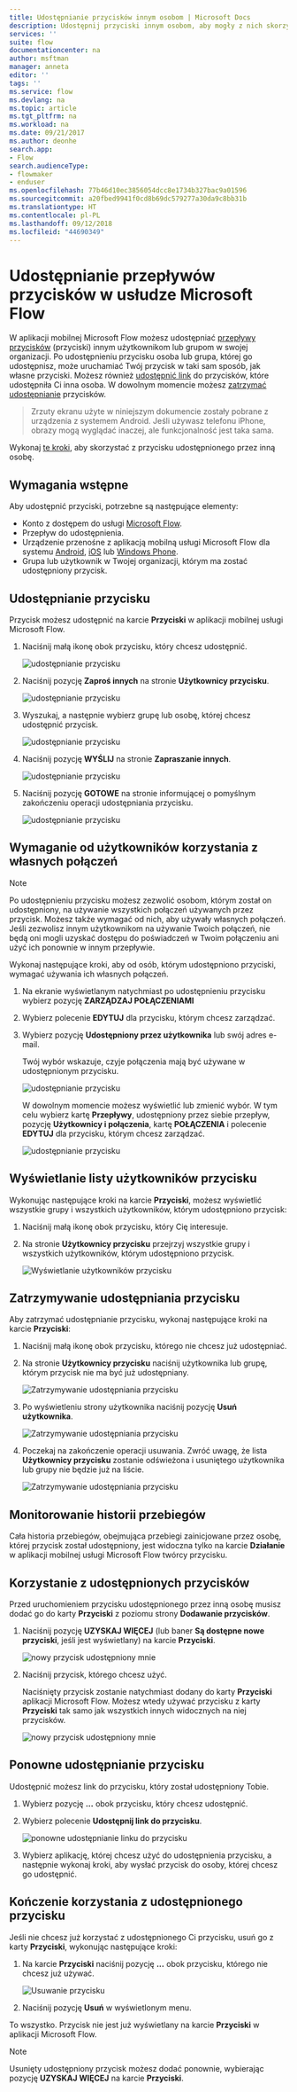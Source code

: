 ```yaml
---
title: Udostępnianie przycisków innym osobom | Microsoft Docs
description: Udostępnij przyciski innym osobom, aby mogły z nich skorzystać i oszczędzić czas.
services: ''
suite: flow
documentationcenter: na
author: msftman
manager: anneta
editor: ''
tags: ''
ms.service: flow
ms.devlang: na
ms.topic: article
ms.tgt_pltfrm: na
ms.workload: na
ms.date: 09/21/2017
ms.author: deonhe
search.app:
- Flow
search.audienceType:
- flowmaker
- enduser
ms.openlocfilehash: 77b46d10ec3856054dcc8e1734b327bac9a01596
ms.sourcegitcommit: a20fbed9941f0cd8b69dc579277a30da9c8bb31b
ms.translationtype: HT
ms.contentlocale: pl-PL
ms.lasthandoff: 09/12/2018
ms.locfileid: "44690349"
---
```

# <a name="share-button-flows-in-microsoft-flow"></a>Udostępnianie przepływów przycisków w usłudze Microsoft Flow
W aplikacji mobilnej Microsoft Flow możesz udostępniać [przepływy przycisków](introduction-to-button-flows.md) (przyciski) innym użytkownikom lub grupom w swojej organizacji. Po udostępnieniu przycisku osoba lub grupa, której go udostępnisz, może uruchamiać Twój przycisk w taki sam sposób, jak własne przyciski. Możesz również [udostępnić link](share-buttons.md#re-share-a-button) do przycisków, które udostępniła Ci inna osoba. W dowolnym momencie możesz [zatrzymać udostępnianie](share-buttons.md#stop-sharing-a-button) przycisków.

> Zrzuty ekranu użyte w niniejszym dokumencie zostały pobrane z urządzenia z systemem Android. Jeśli używasz telefonu iPhone, obrazy mogą wyglądać inaczej, ale funkcjonalność jest taka sama.
> 
> 

Wykonaj [te kroki](share-buttons.md#use-shared-buttons), aby skorzystać z przycisku udostępnionego przez inną osobę.

## <a name="prerequisites"></a>Wymagania wstępne
Aby udostępnić przyciski, potrzebne są następujące elementy:

* Konto z dostępem do usługi [Microsoft Flow](https://flow.microsoft.com).
* Przepływ do udostępnienia.
* Urządzenie przenośne z aplikacją mobilną usługi Microsoft Flow dla systemu [Android](https://aka.ms/flowmobiledocsandroid), [iOS](https://aka.ms/flowmobiledocsios) lub [Windows Phone](https://aka.ms/flowmobilewindows).
* Grupa lub użytkownik w Twojej organizacji, którym ma zostać udostępniony przycisk.

## <a name="share-a-button"></a>Udostępnianie przycisku
Przycisk możesz udostępnić na karcie **Przyciski** w aplikacji mobilnej usługi Microsoft Flow.

1. Naciśnij małą ikonę obok przycisku, który chcesz udostępnić.
   
    ![udostępnianie przycisku](./media/share-buttons/share-button-flows-buttons-tab.png)
2. Naciśnij pozycję **Zaproś innych** na stronie **Użytkownicy przycisku**.
   
    ![udostępnianie przycisku](./media/share-buttons/share-button-flows-button-users.png)
3. Wyszukaj, a następnie wybierz grupę lub osobę, której chcesz udostępnić przycisk.
   
    ![udostępnianie przycisku](./media/share-buttons/share-button-flows-invite-others-select.png)
4. Naciśnij pozycję **WYŚLIJ** na stronie **Zapraszanie innych**.
   
    ![udostępnianie przycisku](./media/share-buttons/share-button-flows-invite-others-send.png)
5. Naciśnij pozycję **GOTOWE** na stronie informującej o pomyślnym zakończeniu operacji udostępniania przycisku.
   
    ![udostępnianie przycisku](./media/share-buttons/share-button-flows-invite-others-done.png)

## <a name="require-users-to-use-their-own-connections"></a>Wymaganie od użytkowników korzystania z własnych połączeń
> [!NOTE]
> Po udostępnieniu przycisku możesz zezwolić osobom, którym został on udostępniony, na używanie wszystkich połączeń używanych przez przycisk. Możesz także wymagać od nich, aby używały własnych połączeń. Jeśli zezwolisz innym użytkownikom na używanie Twoich połączeń, nie będą oni mogli uzyskać dostępu do poświadczeń w Twoim połączeniu ani użyć ich ponownie w innym przepływie.
> 
> 

Wykonaj następujące kroki, aby od osób, którym udostępniono przyciski, wymagać używania ich własnych połączeń.

1. Na ekranie wyświetlanym natychmiast po udostępnieniu przycisku wybierz pozycję **ZARZĄDZAJ POŁĄCZENIAMI**
2. Wybierz polecenie **EDYTUJ** dla przycisku, którym chcesz zarządzać.
3. Wybierz pozycję **Udostępniony przez użytkownika** lub swój adres e-mail.
   
    Twój wybór wskazuje, czyje połączenia mają być używane w udostępnionym przycisku.
   
    ![udostępnianie przycisku](./media/share-buttons/share-button-select-connection-provided-by-user.png)
   
    W dowolnym momencie możesz wyświetlić lub zmienić wybór. W tym celu wybierz kartę **Przepływy**, udostępniony przez siebie przepływ, pozycję **Użytkownicy i połączenia**, kartę **POŁĄCZENIA** i polecenie **EDYTUJ** dla przycisku, którym chcesz zarządzać.
   
    ![udostępnianie przycisku](./media/share-buttons/share-button-flows-conn-provided-by-user.png)

## <a name="view-the-list-of-button-users"></a>Wyświetlanie listy użytkowników przycisku
Wykonując następujące kroki na karcie **Przyciski**, możesz wyświetlić wszystkie grupy i wszystkich użytkowników, którym udostępniono przycisk:

1. Naciśnij małą ikonę obok przycisku, który Cię interesuje.
2. Na stronie **Użytkownicy przycisku** przejrzyj wszystkie grupy i wszystkich użytkowników, którym udostępniono przycisk.
   
    ![Wyświetlanie użytkowników przycisku](./media/share-buttons/share-button-flows-button-users-list.png)

## <a name="stop-sharing-a-button"></a>Zatrzymywanie udostępniania przycisku
Aby zatrzymać udostępnianie przycisku, wykonaj następujące kroki na karcie **Przyciski**:

1. Naciśnij małą ikonę obok przycisku, którego nie chcesz już udostępniać.
2. Na stronie **Użytkownicy przycisku** naciśnij użytkownika lub grupę, którym przycisk nie ma być już udostępniany.
   
    ![Zatrzymywanie udostępniania przycisku](./media/share-buttons/share-button-flows-remove-user-list.png)
3. Po wyświetleniu strony użytkownika naciśnij pozycję **Usuń użytkownika**.
   
    ![Zatrzymywanie udostępniania przycisku](./media/share-buttons/share-button-flows-remove-user.png)
4. Poczekaj na zakończenie operacji usuwania. Zwróć uwagę, że lista **Użytkownicy przycisku** zostanie odświeżona i usuniętego użytkownika lub grupy nie będzie już na liście.
   
    ![Zatrzymywanie udostępniania przycisku](./media/share-buttons/share-button-flows-remove-user-result.png)

## <a name="monitor-the-run-history"></a>Monitorowanie historii przebiegów
Cała historia przebiegów, obejmująca przebiegi zainicjowane przez osobę, której przycisk został udostępniony, jest widoczna tylko na karcie **Działanie** w aplikacji mobilnej usługi Microsoft Flow twórcy przycisku.

## <a name="use-shared-buttons"></a>Korzystanie z udostępnionych przycisków
Przed uruchomieniem przycisku udostępnionego przez inną osobę musisz dodać go do karty **Przyciski** z poziomu strony **Dodawanie przycisków**.

1. Naciśnij pozycję **UZYSKAJ WIĘCEJ** (lub baner **Są dostępne nowe przyciski**, jeśli jest wyświetlany) na karcie **Przyciski**.
   
    ![nowy przycisk udostępniony mnie](./media/share-buttons/share-button-flows-banner.png)
2. Naciśnij przycisk, którego chcesz użyć.
   
    Naciśnięty przycisk zostanie natychmiast dodany do karty **Przyciski** aplikacji Microsoft Flow. Możesz wtedy używać przycisku z karty **Przyciski** tak samo jak wszystkich innych widocznych na niej przycisków.
   
    ![nowy przycisk udostępniony mnie](./media/share-buttons/share-button-flows-buttons-shared-with-me.png)

## <a name="re-share-a-button"></a>Ponowne udostępnianie przycisku
Udostępnić możesz link do przycisku, który został udostępniony Tobie.

1. Wybierz pozycję **...** obok przycisku, który chcesz udostępnić.
2. Wybierz polecenie **Udostępnij link do przycisku**.
   
    ![ponowne udostępnianie linku do przycisku](./media/share-buttons/re-share-button.png)
3. Wybierz aplikację, której chcesz użyć do udostępnienia przycisku, a następnie wykonaj kroki, aby wysłać przycisk do osoby, której chcesz go udostępnić.

## <a name="stop-using-a-shared-button"></a>Kończenie korzystania z udostępnionego przycisku
Jeśli nie chcesz już korzystać z udostępnionego Ci przycisku, usuń go z karty **Przyciski**, wykonując następujące kroki:

1. Na karcie **Przyciski** naciśnij pozycję **...** obok przycisku, którego nie chcesz już używać.
   
    ![Usuwanie przycisku](./media/share-buttons/share-button-flows-added-shared-button.png)
2. Naciśnij pozycję **Usuń** w wyświetlonym menu.

To wszystko. Przycisk nie jest już wyświetlany na karcie **Przyciski** w aplikacji Microsoft Flow.

> [!NOTE]
> Usunięty udostępniony przycisk możesz dodać ponownie, wybierając pozycję **UZYSKAJ WIĘCEJ** na karcie **Przyciski**.
> 
> 

